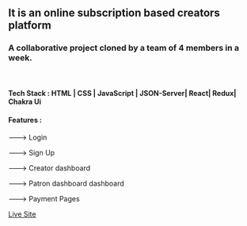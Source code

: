 

<h2>It is an online subscription based creators platform </h2>
<h3>A collaborative project cloned by a team of 4 members in a week.</h3>
<br/>
<h4>Tech Stack : HTML | CSS | JavaScript | JSON-Server| React| Redux| Chakra Ui</h4>
<h4>Features : </h4>
<p>---> Login</p>
<p>---> Sign Up</p>
<p>---> Creator dashboard</p>
<p>---> Patron dashboard dashboard</p>
<p>---> Payment Pages</p>

<a href="https://github.com/damodarkolar/patreon-clone-React-app" target="_blanck">Live Site</a>

